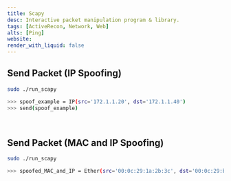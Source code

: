 ```yaml
---
title: Scapy
desc: Interactive packet manipulation program & library.
tags: [ActiveRecon, Network, Web]
alts: [Ping]
website:
render_with_liquid: false
---
```


## Send Packet (IP Spoofing)

```sh
sudo ./run_scapy

>>> spoof_example = IP(src='172.1.1.20', dst='172.1.1.40')
>>> send(spoof_example)
```

<br />

## Send Packet (MAC and IP Spoofing)

```sh
sudo ./run_scapy

>>> spoofed_MAC_and_IP = Ether(src='00:0c:29:1a:2b:3c', dst='00:0c:29:bd:da:cf', type=0x0800)/IP(src='172.1.1.24', dst='172.1.1.40')
```